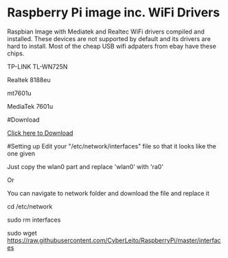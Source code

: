 # Raspberry Pi image inc. WiFi Drivers
Raspbian Image with Mediatek and Realtec WiFi drivers compiled and installed.
These devices are not supported by default and its drivers are hard to install.
Most of the cheap USB wifi adpaters from ebay have these chips.

TP-LINK TL-WN725N

Realtek 8188eu

mt7601u

MediaTek 7601u

#Download

[Click here to Download](https://onedrive.live.com/download?cid=6F33C8C3CEFFCCA2&resid=6F33C8C3CEFFCCA2%211383&authkey=AE_Ha0jqrSlri2g)

#Setting up
Edit your "/etc/network/interfaces" file so that it looks like the one given

Just copy the wlan0 part and replace 'wlan0' with 'ra0'

Or

You can navigate to network folder and download the file and replace it

cd /etc/network

sudo rm interfaces

sudo wget https://raw.githubusercontent.com/CyberLeito/RaspberryPi/master/interfaces

